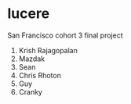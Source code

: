 # lucere

San Francisco cohort 3 final project
1. Krish Rajagopalan
2. Mazdak
3. Sean
4. Chris Rhoton
5. Guy
6. Cranky
